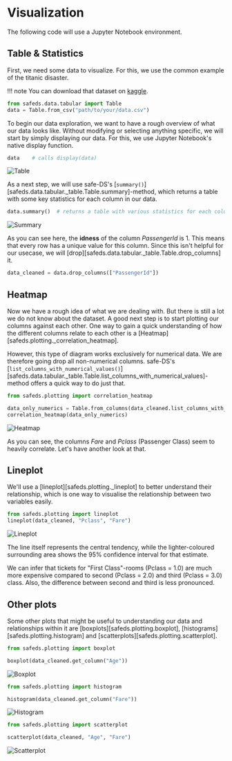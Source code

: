 # Visualization

The following code will use a Jupyter Notebook environment.

## Table & Statistics
First, we need some data to visualize. For this, we use the common example of the titanic disaster.

!!! note
    You can download that dataset on [kaggle](https://www.kaggle.com/c/titanic).

```python
from safeds.data.tabular import Table
data = Table.from_csv("path/to/your/data.csv")
```

To begin our data exploration, we want to have a rough overview of what our data looks like.
Without modifying or selecting anything specific, we will start by simply displaying our data.
For this, we use Jupyter Notebook's native display function.

```python
data    # calls display(data)
```

![Table](./Resources/Table.png)

As a next step, we will use safe-DS's [`summary()`][safeds.data.tabular._table.Table.summary]-method, which returns a table with some key statistics for each column in our data.

```python
data.summary()  # returns a table with various statistics for each column
```

![Summary](./Resources/Summary.png)

As you can see here, the **idness** of the column _PassengerId_ is 1. This means that every row has a unique value for
this column. Since this isn't helpful for our usecase, we will [drop][safeds.data.tabular._table.Table.drop_columns] it.

```python
data_cleaned = data.drop_columns(["PassengerId"])
```
## Heatmap
Now we have a rough idea of what we are dealing with. But there is still a lot we do not know about the dataset.
A good next step is to start plotting our columns against each other.
One way to gain a quick understanding of how the different columns relate to each other is a [Heatmap][safeds.plotting._correlation_heatmap].

However, this type of diagram works exclusively for numerical data. We are therefore going drop all non-numerical columns.
safe-DS's [`list_columns_with_numerical_values()`][safeds.data.tabular._table.Table.list_columns_with_numerical_values]-method
offers a quick way to do just that.


```python
from safeds.plotting import correlation_heatmap

data_only_numerics = Table.from_columns(data_cleaned.list_columns_with_numerical_values())
correlation_heatmap(data_only_numerics)
```

![Heatmap](./Resources/Heatmap.png)

As you can see, the columns _Fare_ and _Pclass_ (Passenger Class) seem to heavily correlate. Let's have another look at that.
## Lineplot
We'll use a [lineplot][safeds.plotting._lineplot] to better understand their relationship, which is one way to visualise the relationship between two variables easily.

```python
from safeds.plotting import lineplot
lineplot(data_cleaned, "Pclass", "Fare")
```

![Lineplot](./Resources/Lineplot.png)

The line itself represents the central tendency, while the lighter-coloured surrounding area shows the 95% confidence interval for that estimate.

We can infer that tickets for "First Class"-rooms (Pclass = 1.0) are much more expensive compared to second (Pclass = 2.0) and third (Pclass = 3.0) class.
Also, the difference between second and third is less pronounced.

## Other plots
Some other plots that might be useful to understanding our data and relationships within it are [boxplots][safeds.plotting.boxplot], [histograms][safeds.plotting.histogram] and [scatterplots][safeds.plotting.scatterplot].

```python
from safeds.plotting import boxplot

boxplot(data_cleaned.get_column("Age"))
```

![Boxplot](./Resources/Boxplot.png)

```python
from safeds.plotting import histogram

histogram(data_cleaned.get_column("Fare"))
```
![Histogram](./Resources/Histogram.png)

```python
from safeds.plotting import scatterplot

scatterplot(data_cleaned, "Age", "Fare")
```

![Scatterplot](./Resources/Scatterplot.png)
